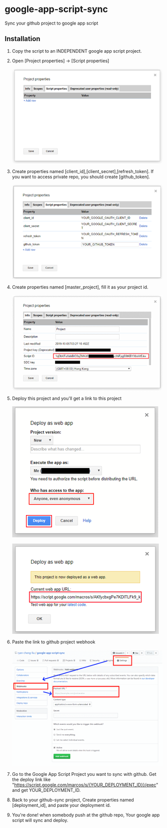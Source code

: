 # google-app-script-sync
Sync your github project to google app script

## Installation
1. Copy the script to an INDEPENDENT google app script project.
2. Open [Project properties] -> [Script properties]
<br><br>
    ![project_property_view](assets/project_property_view.png)

3. Create properties named [client_id],[client_secret],[refresh_token].
    If you want to access private repo, you should create [github_token].
    <br><br>
        ![project_property_view_fill](assets/project_property_view_fill.png)
        
4. Create properties named [master_project], fill it as your project id.
        <br><br>
        ![project_property_info](assets/project_property_info.png)

5. Deploy this project and you'll get a link to this project
        <br><br>
        ![project_deploy](assets/project_deploy.png)
        <br><br>
        ![project_deploy_link](assets/project_deploy_link.png)

6. Paste the link to github project webhook
        <br><br>
                ![webhook](assets/webhook.png)

7. Go to the Google App Script Project you want to sync with github.
        Get the deploy link like "https://script.google.com/marcos/s/{YOUR_DEPLOYMENT_ID}}/exec"
        and get YOUR_DEPLOYMENT_ID.

8. Back to your github-sync project, Create properties named [deployment_id], and paste your deployment id.

9. You're done! when somebody push at the github repo,
    Your google app script will sync and deploy.